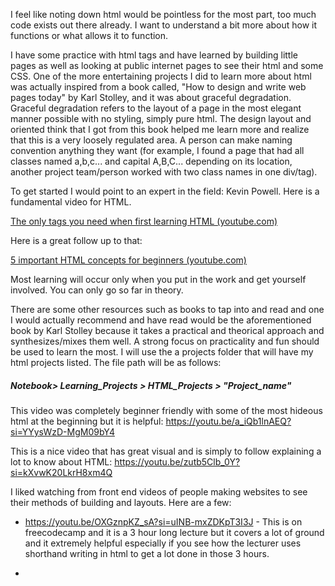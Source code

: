 I feel like noting down html would be pointless for the most part, too much code exists out there already. I want to understand a bit more about how it functions or what allows it to function. 

I have some practice with html tags and have learned by building little pages as well as looking at public internet pages to see their html and some CSS. One of the more entertaining projects I did to learn more about html was actually inspired from a book called, "How to design and write web pages today" by Karl Stolley, and it was about graceful degradation. Graceful degradation refers to the layout of a page in the most elegant manner possible with no styling, simply pure html.  The design layout and oriented think that I got from this book helped me learn more and realize that this is a very loosely regulated area. A person can make naming convention anything they want (for example, I found a page that had all classes named a,b,c... and capital A,B,C... depending on its location, another project team/person worked with two class names in one div/tag).

To get started I would point to an expert in the field: Kevin Powell. Here is a fundamental video for HTML.

[The only tags you need when first learning HTML (youtube.com)](https://www.youtube.com/watch?v=K_EVuLegRZ0&list=PL4-IK0AVhVjMGPUlxEEUuHot89EcPyCY_)

Here is a great follow up to that:

[5 important HTML concepts for beginners (youtube.com)](https://www.youtube.com/watch?v=HJ0-fUJ-2F0&list=PL4-IK0AVhVjMGPUlxEEUuHot89EcPyCY_&index=3)

Most learning will occur only when you put in the work and get yourself involved. You can only go so far in theory.

There are some other resources such as books to tap into and read and one I would actually recommend and have read would be the aforementioned book by Karl Stolley because it takes a practical and theorical approach and synthesizes/mixes them well. A strong focus on practicality and fun should be used to learn the most. I will use the a projects folder that will have my html projects listed. The file path will be as follows: 
##### Notebook> Learning_Projects > HTML_Projects >  "Project_name" 

This video was completely beginner friendly with some of the most hideous html at the beginning but it is helpful: https://youtu.be/a_iQb1lnAEQ?si=YYysWzD-MgM09bY4

This is a nice video that has great visual and is simply to follow explaining a lot to know about HTML: https://youtu.be/zutb5Clb_0Y?si=kXvwK20LkrH8xm4Q

I liked watching from front end videos of people making websites to see their methods of building and layouts. Here are a few:

- https://youtu.be/OXGznpKZ_sA?si=uINB-mxZDKpT3I3J - This is on freecodecamp and it is a 3 hour long lecture but it covers a lot of ground and it extremely helpful especially if you see how the lecturer uses shorthand writing in html to get a lot done in those 3 hours. 

-    